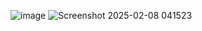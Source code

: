 ![image](https://github.com/user-attachments/assets/917939ec-ce24-4cc0-a725-f23827bdf114)
![Screenshot 2025-02-08 041523](https://github.com/user-attachments/assets/bd0caa75-d5ad-4fa6-9ee4-33232ba0a4f6)
